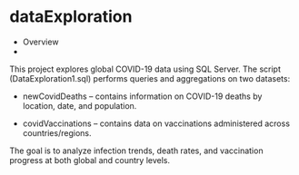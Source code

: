 # dataExploration
- Overview
- 
This project explores global COVID-19 data using SQL Server.
The script (DataExploration1.sql) performs queries and aggregations on two datasets:

- newCovidDeaths – contains information on COVID-19 deaths by location, date, and population.

- covidVaccinations – contains data on vaccinations administered across countries/regions.

The goal is to analyze infection trends, death rates, and vaccination progress at both global and country levels.
